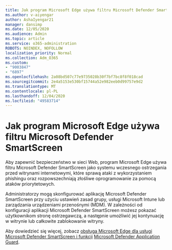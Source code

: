 ```yaml
---
title: Jak program Microsoft Edge używa filtru Microsoft Defender SmartScreen?
ms.author: v-aiyengar
author: AshaIyengar21
manager: dansimp
ms.date: 12/05/2020
ms.audience: Admin
ms.topic: article
ms.service: o365-administration
ROBOTS: NOINDEX, NOFOLLOW
localization_priority: Normal
ms.collection: Adm_O365
ms.custom:
- "9003847"
- "6897"
ms.openlocfilehash: 2a08bd507c77e9735028b30f7bf7bc8f8f018cad
ms.sourcegitcommit: 2e4a5153e530bf15744a52e982eeb0d99757e9d2
ms.translationtype: MT
ms.contentlocale: pl-PL
ms.lasthandoff: 12/04/2020
ms.locfileid: "49583714"
---
```

# <a name="how-microsoft-edge-uses-microsoft-defender-smartscreen"></a>Jak program Microsoft Edge używa filtru Microsoft Defender SmartScreen

Aby zapewnić bezpieczeństwo w sieci Web, program Microsoft Edge używa filtru Microsoft Defender SmartScreen jako systemu wczesnego ostrzegania przed witrynami internetowymi, które sprawą ataki z wykorzystaniem phishingu oraz rozpowszechniają złośliwe oprogramowanie za pomocą ataków priorytetowych.

Administratorzy mogą skonfigurować aplikację Microsoft Defender SmartScreen przy użyciu ustawień zasad grupy, usługi Microsoft Intune lub zarządzania urządzeniami przenośnymi (MDM). W zależności od konfiguracji aplikacji Microsoft Defender SmartScreen możesz pokazać użytkownikom stronę ostrzegawczą, a następnie umożliwić jej kontynuację w witrynie lub całkowite zablokowanie witryny.

Aby dowiedzieć się więcej, zobacz [obsługa Microsoft Edge dla usługi Microsoft Defender SmartScreen i funkcji](https://go.microsoft.com/fwlink/?linkid=2133081) [Microsoft Defender Application Guard](https://go.microsoft.com/fwlink/?linkid=2132839).